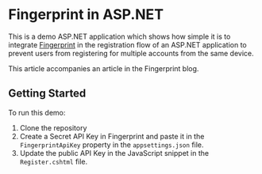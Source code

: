 # Fingerprint in ASP.NET

This is a demo ASP.NET application which shows how simple it is to integrate [Fingerprint](https://fingerprint.com/) in the registration flow of an ASP.NET application to prevent users from registering for multiple accounts from the same device.

This article accompanies an article in the Fingerprint blog.

## Getting Started

To run this demo:

1. Clone the repository
2. Create a Secret API Key in Fingerprint and paste it in the `FingerprintApiKey` property in the `appsettings.json` file.
3. Update the public API Key in the JavaScript snippet in the `Register.cshtml` file.